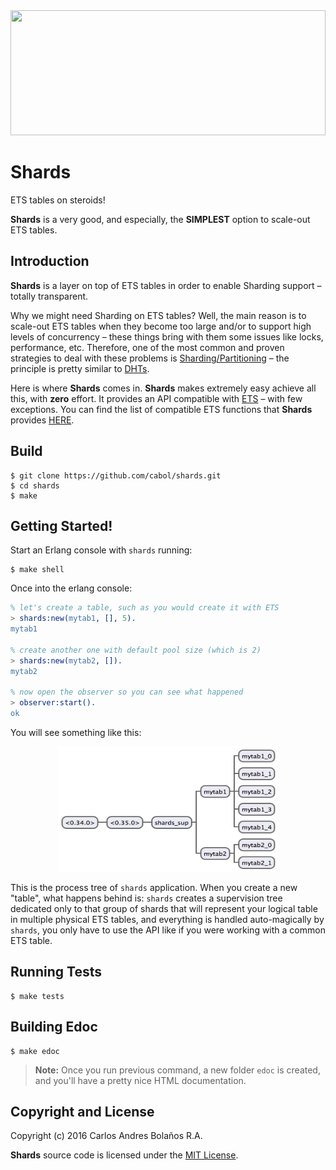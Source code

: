 <img src="http://38.media.tumblr.com/db32471b7c8870cbb0b2cc173af283bb/tumblr_inline_nm9x9u6u261rw7ney_540.gif" height="200" width="100%" />


# Shards

ETS tables on steroids!

**Shards** is a very good, and especially, the **SIMPLEST** option to scale-out ETS tables. 


## Introduction

**Shards** is a layer on top of ETS tables in order to enable Sharding support – totally transparent.

Why we might need Sharding on ETS tables? Well, the main reason is to scale-out ETS tables when they become
too large and/or to support high levels of concurrency – these things bring with them some issues like locks,
performance, etc. Therefore, one of the most common and proven strategies to deal with these problems is
[Sharding/Partitioning](https://en.wikipedia.org/wiki/Partition_(database)) – the principle is pretty similar
to [DHTs](https://en.wikipedia.org/wiki/Distributed_hash_table).

Here is where **Shards** comes in. **Shards** makes extremely easy achieve all this, with **zero** effort.
It provides an API compatible with [ETS](http://erlang.org/doc/man/ets.html) – with few exceptions.
You can find the list of compatible ETS functions that **Shards** provides [HERE](https://github.com/cabol/shards/issues/1).


## Build

    $ git clone https://github.com/cabol/shards.git
    $ cd shards
    $ make


## Getting Started!

Start an Erlang console with `shards` running:

    $ make shell

Once into the erlang console:

```erlang
% let's create a table, such as you would create it with ETS
> shards:new(mytab1, [], 5).
mytab1

% create another one with default pool size (which is 2)
> shards:new(mytab2, []).   
mytab2

% now open the observer so you can see what happened
> observer:start().
ok
```

You will see something like this:

<p align="center"><a href="#">
    <img src="./doc/assets/shards_process_tree_1.png" height="200" width="350">
</a></p>

This is the process tree of `shards` application. When you create a new "table", what happens behind
is: `shards` creates a supervision tree dedicated only to that group of shards that will represent
your logical table in multiple physical ETS tables, and everything is handled auto-magically by `shards`,
you only have to use the API like if you were working with a common ETS table.


## Running Tests

    $ make tests


## Building Edoc

    $ make edoc

> **Note:** Once you run previous command, a new folder `edoc` is created, and you'll have a pretty nice HTML documentation.


## Copyright and License

Copyright (c) 2016 Carlos Andres Bolaños R.A.

**Shards** source code is licensed under the [MIT License](LICENSE.md).

